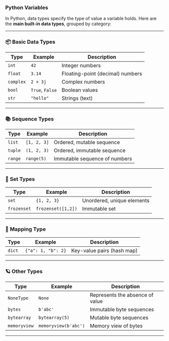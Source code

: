### Python Variables

In Python, data types specify the type of value a variable holds. Here are the **main built-in data types**, grouped by category:

---

### 📦 **Basic Data Types**

| Type      | Example         | Description                      |
| --------- | --------------- | -------------------------------- |
| `int`     | `42`            | Integer numbers                  |
| `float`   | `3.14`          | Floating-point (decimal) numbers |
| `complex` | `2 + 3j`        | Complex numbers                  |
| `bool`    | `True`, `False` | Boolean values                   |
| `str`     | `"hello"`       | Strings (text)                   |

---

### 📚 **Sequence Types**

| Type    | Example     | Description                   |
| ------- | ----------- | ----------------------------- |
| `list`  | `[1, 2, 3]` | Ordered, mutable sequence     |
| `tuple` | `(1, 2, 3)` | Ordered, immutable sequence   |
| `range` | `range(5)`  | Immutable sequence of numbers |

---

### 🧱 **Set Types**

| Type        | Example            | Description                |
| ----------- | ------------------ | -------------------------- |
| `set`       | `{1, 2, 3}`        | Unordered, unique elements |
| `frozenset` | `frozenset([1,2])` | Immutable set              |

---

### 📒 **Mapping Type**

| Type   | Example            | Description                |
| ------ | ------------------ | -------------------------- |
| `dict` | `{"a": 1, "b": 2}` | Key-value pairs (hash map) |

---

### 🪐 **Other Types**

| Type         | Example              | Description                     |
| ------------ | -------------------- | ------------------------------- |
| `NoneType`   | `None`               | Represents the absence of value |
| `bytes`      | `b'abc'`             | Immutable byte sequences        |
| `bytearray`  | `bytearray(5)`       | Mutable byte sequences          |
| `memoryview` | `memoryview(b'abc')` | Memory view of bytes            |

---

